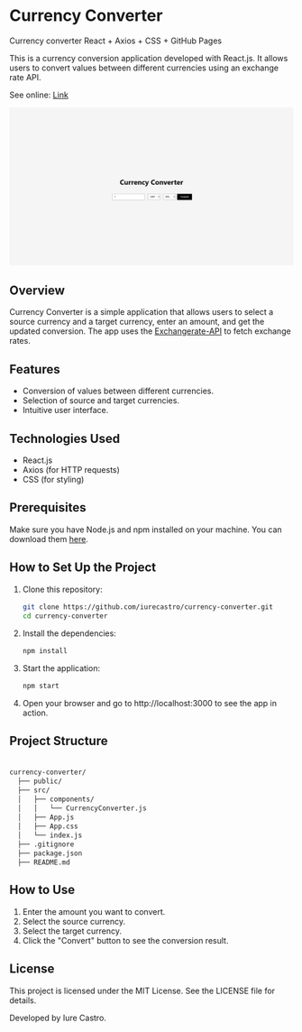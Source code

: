 # Currency Converter
Currency converter React + Axios + CSS + GitHub Pages

This is a currency conversion application developed with React.js. It allows users to convert values between different currencies using an exchange rate API.

See online: <a href="https://iurecastro.github.io/currency-converter/index.html">Link</a>

![alt text](https://github.com/iurecastro/currency-converter/blob/main/public/images/printProject.png)


## Overview

Currency Converter is a simple application that allows users to select a source currency and a target currency, enter an amount, and get the updated conversion. The app uses the [Exchangerate-API](https://www.exchangerate-api.com/) to fetch exchange rates.

## Features

- Conversion of values between different currencies.
- Selection of source and target currencies.
- Intuitive user interface.

## Technologies Used

- React.js
- Axios (for HTTP requests)
- CSS (for styling)

## Prerequisites

Make sure you have Node.js and npm installed on your machine. You can download them [here](https://nodejs.org/).

## How to Set Up the Project

1. Clone this repository:

   ```sh
   git clone https://github.com/iurecastro/currency-converter.git
   cd currency-converter

2. Install the dependencies:
    ```sh
   npm install

3. Start the application:
   ```sh
   npm start
4. Open your browser and go to http://localhost:3000 to see the app in action.

## Project Structure

```plaintext
 
currency-converter/
  ├── public/
  ├── src/
  │   ├── components/
  │   │   └── CurrencyConverter.js
  │   ├── App.js
  │   ├── App.css
  │   └── index.js
  ├── .gitignore
  ├── package.json
  ├── README.md 
```

## How to Use
1. Enter the amount you want to convert.
2. Select the source currency.
3. Select the target currency.
4. Click the "Convert" button to see the conversion result.

## License
This project is licensed under the MIT License. See the LICENSE file for details.



Developed by Iure Castro.
